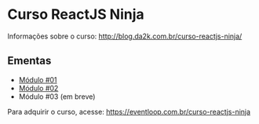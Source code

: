 # Curso ReactJS Ninja

Informações sobre o curso: http://blog.da2k.com.br/curso-reactjs-ninja/

## Ementas

- [Módulo #01](ementa-modulo-01.md)
- [Módulo #02](ementa-modulo-02.md)
- Módulo #03 (em breve)

Para adquirir o curso, acesse: https://eventloop.com.br/curso-reactjs-ninja
